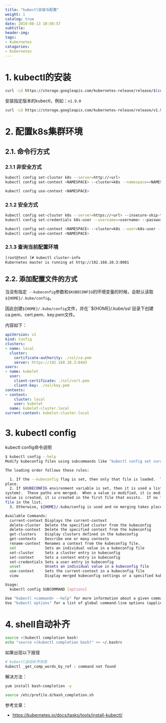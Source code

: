 ```yaml
---
title: "kubectl安装与配置"
weight: 1
catalog: true
date: 2019-08-13 10:50:57
subtitle:
header-img: 
tags:
- Kubernetes
catagories:
- Kubernetes
---
```


# 1. kubectl的安装

```bash
curl -LO https://storage.googleapis.com/kubernetes-release/release/$(curl -s https://storage.googleapis.com/kubernetes-release/release/stable.txt)/bin/linux/amd64/kubectl && chmod +x kubectl && sudo mv kubectl /usr/local/bin/
```

安装指定版本的kubectl，例如：`v1.9.0`

```bash
curl -LO https://storage.googleapis.com/kubernetes-release/release/v1.9.0/bin/linux/amd64/kubectl && chmod +x kubectl && sudo mv kubectl /usr/local/bin/
```

# 2. 配置k8s集群环境

## 2.1. 命令行方式

### 2.1.1 非安全方式

```bash
kubectl config set-cluster k8s --server=http://<url> 
kubectl config set-context <NAMESPACE> --cluster=k8s --namespace=<NAMESPACE> 

kubectl config use-context <NAMESPACE> 
```

### 2.1.2 安全方式

```bash
kubectl config set-cluster k8s --server=https://<url> --insecure-skip-tls-verify=true
kubectl config set-credentials k8s-user --username=<username> --password=<password>

kubectl config set-context <NAMESPACE> --cluster=k8s --user=k8s-user --namespace=<NAMESPACE> 
kubectl config use-context <NAMESPACE>
```

### 2.1.3 查询当前配置环境

```bash
[root@test ]# kubectl cluster-info
Kubernetes master is running at http://192.168.10.3:8081
```

## 2.2. 添加配置文件的方式

当没有指定` --kubeconfig`参数和`$KUBECONFIG`的环境变量的时候，会默认读取`${HOME}/.kube/config`。

因此创建`${HOME}/.kube/config`文件，并在``${HOME}/.kube/ssl`目录下创建ca.pem、cert.pem、key.pem文件。

内容如下：

```yaml
apiVersion: v1
kind: Config
clusters:
- name: local
  cluster:
    certificate-authority: ./ssl/ca.pem
    server: https://192.168.10.3:6443
users:
- name: kubelet
  user:
    client-certificate: ./ssl/cert.pem
    client-key: ./ssl/key.pem
contexts:
- context:
    cluster: local
    user: kubelet
  name: kubelet-cluster.local
current-context: kubelet-cluster.local
```

# 3. kubectl config

 kubectl config命令说明

```bash
$ kubectl config --help
Modify kubeconfig files using subcommands like "kubectl config set current-context my-context"

The loading order follows these rules:

  1. If the --kubeconfig flag is set, then only that file is loaded.  The flag may only be set once and no merging takes
place.
  2. If $KUBECONFIG environment variable is set, then it is used a list of paths (normal path delimitting rules for your
system).  These paths are merged.  When a value is modified, it is modified in the file that defines the stanza.  When a
value is created, it is created in the first file that exists.  If no files in the chain exist, then it creates the last
file in the list.
  3. Otherwise, ${HOME}/.kube/config is used and no merging takes place.

Available Commands:
  current-context Displays the current-context
  delete-cluster  Delete the specified cluster from the kubeconfig
  delete-context  Delete the specified context from the kubeconfig
  get-clusters    Display clusters defined in the kubeconfig
  get-contexts    Describe one or many contexts
  rename-context  Renames a context from the kubeconfig file.
  set             Sets an individual value in a kubeconfig file
  set-cluster     Sets a cluster entry in kubeconfig
  set-context     Sets a context entry in kubeconfig
  set-credentials Sets a user entry in kubeconfig
  unset           Unsets an individual value in a kubeconfig file
  use-context     Sets the current-context in a kubeconfig file
  view            Display merged kubeconfig settings or a specified kubeconfig file

Usage:
  kubectl config SUBCOMMAND [options]

Use "kubectl <command> --help" for more information about a given command.
Use "kubectl options" for a list of global command-line options (applies to all commands).
```

# 4. shell自动补齐

```bash
source <(kubectl completion bash)
echo "source <(kubectl completion bash)" >> ~/.bashrc
```

如果出现以下报错

```bash
# kubectl自动补齐失败
kubectl _get_comp_words_by_ref : command not found
```

解决方法：

```bash
yum install bash-completion -y

source /etc/profile.d/bash_completion.sh 
```



参考文章：

- https://kubernetes.io/docs/tasks/tools/install-kubectl/


